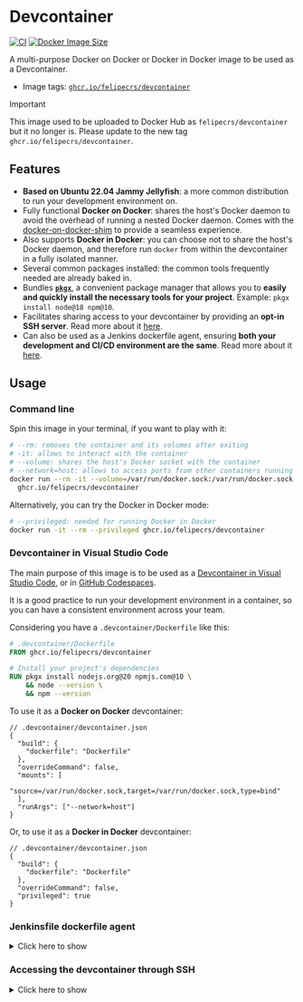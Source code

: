 # Devcontainer

[![CI](https://github.com/felipecrs/docker-images/workflows/ci/badge.svg?branch=master&event=push)](https://github.com/felipecrs/docker-images/actions?query=workflow%3Aci+branch%3Amaster+event%3Apush)
[![Docker Image Size](https://ghcr-badge.egpl.dev/felipecrs/devcontainer/size)](https://github.com/felipecrs/docker-images/pkgs/container/devcontainer)

A multi-purpose Docker on Docker or Docker in Docker image to be used as a Devcontainer.

- Image tags: [`ghcr.io/felipecrs/devcontainer`](https://github.com/felipecrs/docker-images/pkgs/container/devcontainer)

> [!IMPORTANT]
> This image used to be uploaded to Docker Hub as `felipecrs/devcontainer` but it no longer is. Please update to the new tag `ghcr.io/felipecrs/devcontainer`.

## Features

- **Based on Ubuntu 22.04 Jammy Jellyfish**: a more common distribution to run your development environment on.
- Fully functional **Docker on Docker**: shares the host's Docker daemon to avoid the overhead of running a nested Docker daemon. Comes with the [docker-on-docker-shim](https://github.com/felipecrs/docker-on-docker-shim) to provide a seamless experience.
- Also supports **Docker in Docker**: you can choose not to share the host's Docker daemon, and therefore run `docker` from within the devcontainer in a fully isolated manner.
- Several common packages installed: the common tools frequently needed are already baked in.
- Bundles [**`pkgx`**](https://pkgx.sh), a convenient package manager that allows you to **easily and quickly install the necessary tools for your project**. Example: `pkgx install node@18 npm@10`.
- Facilitates sharing access to your devcontainer by providing an **opt-in SSH server**. Read more about it [here](#accessing-the-devcontainer-through-ssh).
- Can also be used as a Jenkins dockerfile agent, ensuring **both your development and CI/CD environment are the same**. Read more about it [here](#jenkinsfile-dockerfile-agent).

## Usage

### Command line

Spin this image in your terminal, if you want to play with it:

```sh
# --rm: removes the container and its volumes after exiting
# -it: allows to interact with the container
# --volume: shares the host's Docker socket with the container
# --network=host: allows to access ports from other containers running on the host
docker run --rm -it --volume=/var/run/docker.sock:/var/run/docker.sock --network=host \
  ghcr.io/felipecrs/devcontainer
```

Alternatively, you can try the Docker in Docker mode:

```sh
# --privileged: needed for running Docker in Docker
docker run -it --rm --privileged ghcr.io/felipecrs/devcontainer
```

### Devcontainer in Visual Studio Code

The main purpose of this image is to be used as a [Devcontainer in Visual Studio Code](https://code.visualstudio.com/docs/devcontainers/containers), or in [GitHub Codespaces](https://github.com/features/codespaces).

It is a good practice to run your development environment in a container, so you can have a consistent environment across your team.

Considering you have a `.devcontainer/Dockerfile` like this:

```dockerfile
# .devcontainer/Dockerfile
FROM ghcr.io/felipecrs/devcontainer

# Install your project's dependencies
RUN pkgx install nodejs.org@20 npmjs.com@10 \
    && node --version \
    && npm --version
```

To use it as a **Docker on Docker** devcontainer:

```jsonc
// .devcontainer/devcontainer.json
{
  "build": {
    "dockerfile": "Dockerfile"
  },
  "overrideCommand": false,
  "mounts": [
    "source=/var/run/docker.sock,target=/var/run/docker.sock,type=bind"
  ],
  "runArgs": ["--network=host"]
}
```

Or, to use it as a **Docker in Docker** devcontainer:

```jsonc
// .devcontainer/devcontainer.json
{
  "build": {
    "dockerfile": "Dockerfile"
  },
  "overrideCommand": false,
  "privileged": true
}
```

### Jenkinsfile dockerfile agent

<details>
  <summary>Click here to show</summary>

When running as a `Jenkinsfile` docker agent, Jenkins will run the container as the host user instead of the default `devcontainer` user.

This image comes with [`fixuid`](https://github.com/boxboat/fixuid), which will automatically fix the user and group IDs of the `devcontainer` user that comes with the image to match the host user.

[`fixdockergid`](https://github.com/felipecrs/fixdockergid) is also included, which will fix the group ID of the `docker` group to match the host's `docker` group ID.

This ensures file permissions are correct when running as a `Jenkinsfile` dockerfile agent, as well as ensures `docker` from within the container still works in docker on docker mode.

Considering you have a `.devcontainer/Dockerfile` like this:

```dockerfile
# .devcontainer/Dockerfile
FROM ghcr.io/felipecrs/devcontainer

# Install your project's dependencies
RUN pkgx install openjdk.org@21 maven.apache.org@3 \
    && java --version \
    && mvn --version
```

To run it in Jenkins through Docker on Docker mode (recommended if your Jenkins provides [ephemeral Docker in Docker agents](../jenkins-agent-dind)):

```groovy
// Jenkinsfile
pipeline {
  agent {
    dockerfile {
      dir '.devcontainer'
      // --group-add=docker: is needed when using docker exec to run commands,
      // which is what Jenkins does when running as a Jenkinsfile docker agent
      args '--volume=/var/run/docker.sock:/var/run/docker.sock --network=host --group-add=docker'
    }
  }
  stages {
    stage('Verify docker works') {
      steps {
        sh 'docker version'
      }
    }
  }
}
```

Alternatively, you can use the Docker in Docker mode (recommended in case your Jenkins provides static agents):

```groovy
// Jenkinsfile
pipeline {
  agent {
    dockerfile {
      dir '.devcontainer'
      args '--privileged --group-add=docker'
    }
  }
  stages {
    stage('Verify docker works') {
      steps {
        sh 'docker version'
      }
    }
  }
}
```

</details>

### Accessing the devcontainer through SSH

<details>
  <summary>Click here to show</summary>

This image comes with a SSH server installed and configured, but it comes disabled by default.

To enable it, you need to add the `SSHD_ENABLED=true` environment variable when running the container.

The SSHD server will run on port `22` and you can use the `devcontainer` user to login, without any password.

The image also comes with a convenience script at `/ssh-command/get.sh` that will output the SSH command to connect to the container, which you can use to connect to the container through SSH. Example:

```sh
docker run --rm -it --privileged \
  -e SSHD_ENABLED=true \
  -e NODE_NAME=$(hostname -I | awk '{ print $1 }') \
  -e SSHD_PORT=2222 \
  -p 2222:22 \
  ghcr.io/felipecrs/devcontainer \
  /ssh-command/get.sh
```

![Example of SSH command](https://user-images.githubusercontent.com/29582865/203834385-1fb78d1d-5725-4074-8308-83a7b0ec818b.png)

</details>
